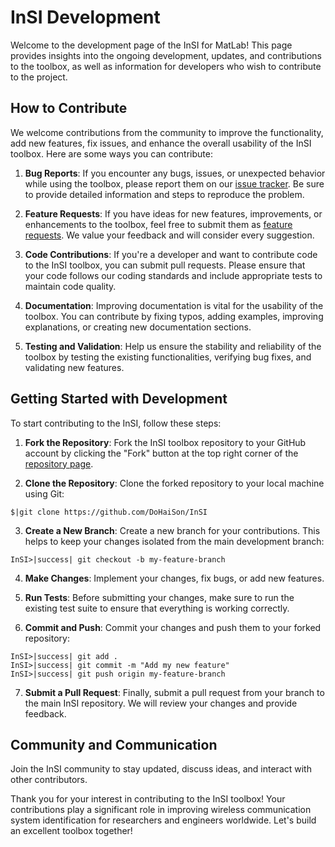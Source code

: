 # InSI Development

Welcome to the development page of the InSI for MatLab! This page provides insights into the ongoing development, updates, and contributions to the toolbox, as well as information for developers who wish to contribute to the project.

## How to Contribute

We welcome contributions from the community to improve the functionality, add new features, fix issues, and enhance the overall usability of the InSI toolbox. Here are some ways you can contribute:

1. **Bug Reports**: If you encounter any bugs, issues, or unexpected behavior while using the toolbox, please report them on our [issue tracker](https://github.com/DoHaiSon/InSI/issues). Be sure to provide detailed information and steps to reproduce the problem.

2. **Feature Requests**: If you have ideas for new features, improvements, or enhancements to the toolbox, feel free to submit them as [feature requests](https://github.com/DoHaiSon/InSI/issues). We value your feedback and will consider every suggestion.

3. **Code Contributions**: If you're a developer and want to contribute code to the InSI toolbox, you can submit pull requests. Please ensure that your code follows our coding standards and include appropriate tests to maintain code quality.

4. **Documentation**: Improving documentation is vital for the usability of the toolbox. You can contribute by fixing typos, adding examples, improving explanations, or creating new documentation sections.

5. **Testing and Validation**: Help us ensure the stability and reliability of the toolbox by testing the existing functionalities, verifying bug fixes, and validating new features.

## Getting Started with Development

To start contributing to the InSI, follow these steps:

1. **Fork the Repository**: Fork the InSI toolbox repository to your GitHub account by clicking the "Fork" button at the top right corner of the [repository page](https://github.com/DoHaiSon/InSI).

2. **Clone the Repository**: Clone the forked repository to your local machine using Git:
```terminal
$|git clone https://github.com/DoHaiSon/InSI
```

3. **Create a New Branch**: Create a new branch for your contributions. This helps to keep your changes isolated from the main development branch:
```terminal
InSI>|success| git checkout -b my-feature-branch
```

4. **Make Changes**: Implement your changes, fix bugs, or add new features.

5. **Run Tests**: Before submitting your changes, make sure to run the existing test suite to ensure that everything is working correctly.

6. **Commit and Push**: Commit your changes and push them to your forked repository:
```terminal
InSI>|success| git add .
InSI>|success| git commit -m "Add my new feature"
InSI>|success| git push origin my-feature-branch
```

7. **Submit a Pull Request**: Finally, submit a pull request from your branch to the main InSI repository. We will review your changes and provide feedback.

## Community and Communication

Join the InSI community to stay updated, discuss ideas, and interact with other contributors.

Thank you for your interest in contributing to the InSI toolbox! Your contributions play a significant role in improving wireless communication system identification for researchers and engineers worldwide. Let's build an excellent toolbox together!